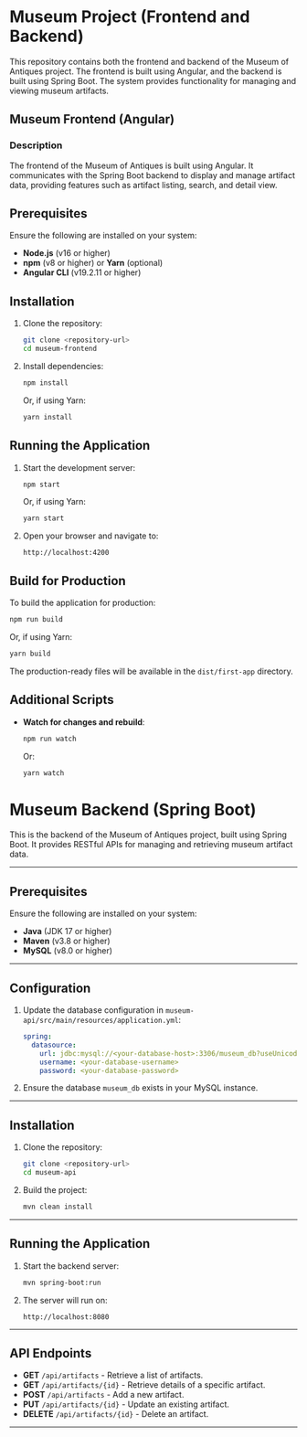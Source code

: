 # Museum Project (Frontend and Backend)

This repository contains both the frontend and backend of the Museum of Antiques project. The frontend is built using Angular, and the backend is built using Spring Boot. The system provides functionality for managing and viewing museum artifacts.

## Museum Frontend (Angular)

### Description
The frontend of the Museum of Antiques is built using Angular. It communicates with the Spring Boot backend to display and manage artifact data, providing features such as artifact listing, search, and detail view.

## Prerequisites
Ensure the following are installed on your system:

- **Node.js** (v16 or higher)
- **npm** (v8 or higher) or **Yarn** (optional)
- **Angular CLI** (v19.2.11 or higher)

## Installation

1. Clone the repository:
   ```bash
   git clone <repository-url>
   cd museum-frontend
   ```

2. Install dependencies:
   ```bash
   npm install
   ```
   Or, if using Yarn:
   ```bash
   yarn install
   ```

## Running the Application

1. Start the development server:
   ```bash
   npm start
   ```
   Or, if using Yarn:
   ```bash
   yarn start
   ```

2. Open your browser and navigate to:
   ```
   http://localhost:4200
   ```

## Build for Production

To build the application for production:

```bash
npm run build
```
Or, if using Yarn:
```bash
yarn build
```

The production-ready files will be available in the `dist/first-app` directory.

## Additional Scripts

- **Watch for changes and rebuild**:
  ```bash
  npm run watch
  ```
  Or:
  ```bash
  yarn watch
  ```

# Museum Backend (Spring Boot)

This is the backend of the Museum of Antiques project, built using Spring Boot. It provides RESTful APIs for managing and retrieving museum artifact data.

---

## Prerequisites

Ensure the following are installed on your system:

- **Java** (JDK 17 or higher)
- **Maven** (v3.8 or higher)
- **MySQL** (v8.0 or higher)

---

## Configuration

1. Update the database configuration in `museum-api/src/main/resources/application.yml`:
   ```yaml
   spring:
     datasource:
       url: jdbc:mysql://<your-database-host>:3306/museum_db?useUnicode=true&characterEncoding=utf8&serverTimezone=UTC
       username: <your-database-username>
       password: <your-database-password>
   ```

2. Ensure the database `museum_db` exists in your MySQL instance.

---

## Installation

1. Clone the repository:
   ```bash
   git clone <repository-url>
   cd museum-api
   ```

2. Build the project:
   ```bash
   mvn clean install
   ```

---

## Running the Application

1. Start the backend server:
   ```bash
   mvn spring-boot:run
   ```

2. The server will run on:
   ```
   http://localhost:8080
   ```

---

## API Endpoints

- **GET** `/api/artifacts` - Retrieve a list of artifacts.
- **GET** `/api/artifacts/{id}` - Retrieve details of a specific artifact.
- **POST** `/api/artifacts` - Add a new artifact.
- **PUT** `/api/artifacts/{id}` - Update an existing artifact.
- **DELETE** `/api/artifacts/{id}` - Delete an artifact.

---